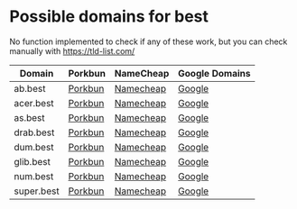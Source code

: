 # Possible domains for best

No function implemented to check if any of these work, but you can check manually with https://tld-list.com/

| Domain | Porkbun | NameCheap | Google Domains |
|---|---|---|---|
| ab.best | [Porkbun](https://porkbun.com/checkout/search?prb=e814663da1&tlds=&idnLanguage=&search=search&q=ab.best) | [Namecheap](https://www.namecheap.com/domains/registration/results/?domain=ab.best) | [Google](https://domains.google.com/registrar/search?searchTerm=ab.best) |
| acer.best | [Porkbun](https://porkbun.com/checkout/search?prb=e814663da1&tlds=&idnLanguage=&search=search&q=acer.best) | [Namecheap](https://www.namecheap.com/domains/registration/results/?domain=acer.best) | [Google](https://domains.google.com/registrar/search?searchTerm=acer.best) |
| as.best | [Porkbun](https://porkbun.com/checkout/search?prb=e814663da1&tlds=&idnLanguage=&search=search&q=as.best) | [Namecheap](https://www.namecheap.com/domains/registration/results/?domain=as.best) | [Google](https://domains.google.com/registrar/search?searchTerm=as.best) |
| drab.best | [Porkbun](https://porkbun.com/checkout/search?prb=e814663da1&tlds=&idnLanguage=&search=search&q=drab.best) | [Namecheap](https://www.namecheap.com/domains/registration/results/?domain=drab.best) | [Google](https://domains.google.com/registrar/search?searchTerm=drab.best) |
| dum.best | [Porkbun](https://porkbun.com/checkout/search?prb=e814663da1&tlds=&idnLanguage=&search=search&q=dum.best) | [Namecheap](https://www.namecheap.com/domains/registration/results/?domain=dum.best) | [Google](https://domains.google.com/registrar/search?searchTerm=dum.best) |
| glib.best | [Porkbun](https://porkbun.com/checkout/search?prb=e814663da1&tlds=&idnLanguage=&search=search&q=glib.best) | [Namecheap](https://www.namecheap.com/domains/registration/results/?domain=glib.best) | [Google](https://domains.google.com/registrar/search?searchTerm=glib.best) |
| num.best | [Porkbun](https://porkbun.com/checkout/search?prb=e814663da1&tlds=&idnLanguage=&search=search&q=num.best) | [Namecheap](https://www.namecheap.com/domains/registration/results/?domain=num.best) | [Google](https://domains.google.com/registrar/search?searchTerm=num.best) |
| super.best | [Porkbun](https://porkbun.com/checkout/search?prb=e814663da1&tlds=&idnLanguage=&search=search&q=super.best) | [Namecheap](https://www.namecheap.com/domains/registration/results/?domain=super.best) | [Google](https://domains.google.com/registrar/search?searchTerm=super.best) |
